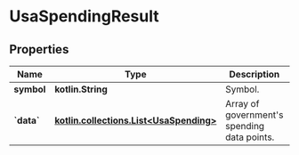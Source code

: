 
# UsaSpendingResult

## Properties
Name | Type | Description | Notes
------------ | ------------- | ------------- | -------------
**symbol** | **kotlin.String** | Symbol. |  [optional]
**&#x60;data&#x60;** | [**kotlin.collections.List&lt;UsaSpending&gt;**](UsaSpending.md) | Array of government&#39;s spending data points. |  [optional]




